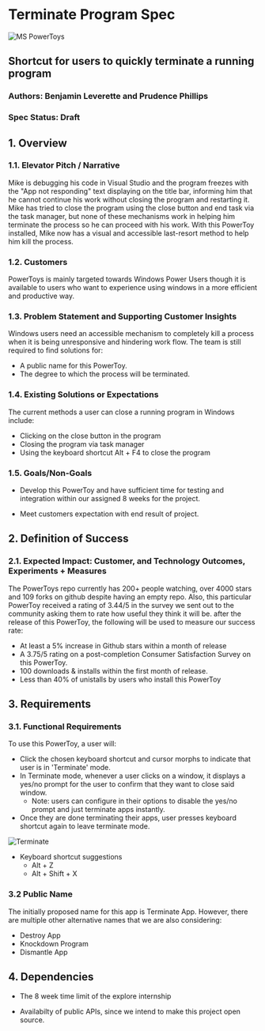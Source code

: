 # **Terminate Program Spec**

![MS PowerToys](https://hothardware.com/ContentImages/NewsItem/48038/content/Microsoft_PowerToys.jpg "PowerToys")
## Shortcut for users to quickly terminate a running program
### Authors: Benjamin Leverette and Prudence Phillips
### Spec Status: Draft
## 1. Overview

### 1.1. Elevator Pitch / Narrative

Mike is debugging his code in Visual Studio and the program freezes with the "App not responding" text displaying on the title bar, informing him that he cannot continue his work without closing the program and restarting it. Mike has tried to close the program using the close button and end task via the task manager, but none of these mechanisms work in helping him terminate the process so he can proceed with his work. With this PowerToy installed, Mike now has a visual and accessible last-resort method to help him kill the process.

### 1.2. Customers

PowerToys is mainly targeted towards Windows Power Users though it is available to users who want to experience using windows in a more efficient and productive way.
 
  
### 1.3. Problem Statement and Supporting Customer Insights

Windows users need an accessible mechanism to completely kill a process when it is being unresponsive and hindering work flow. The team is still required to find solutions for:

- A public name for this PowerToy.
- The degree to which the process will be terminated.

### 1.4. Existing Solutions or Expectations

The current methods a user can close a running program in Windows include:
- Clicking on the close button in the program
- Closing the program via task manager
- Using the keyboard shortcut Alt + F4 to close the program

### 1.5. Goals/Non-Goals

- Develop this PowerToy and have sufficient time for testing and integration within our assigned 8 weeks for the project. 

- Meet customers expectation with end result of project.

## 2. Definition of Success

### 2.1. Expected Impact: Customer, and Technology Outcomes, Experiments + Measures

The PowerToys repo currently has 200+ people watching, over 4000 stars and 109 forks on github despite having an empty repo. Also, this particular PowerToy received a rating of 3.44/5 in the survey we sent out to the community asking them to rate how useful they think it will be. after the release of this PowerToy, the following will be used to measure our success rate: 

- At least a 5% increase in Github stars within a month of release
- A 3.75/5 rating on a post-completion Consumer Satisfaction Survey on this PowerToy.
- 100 downloads & installs within the first month of release.
- Less than 40% of unistalls by users who install this PowerToy

## 3. Requirements

### 3.1.	Functional Requirements

To use this PowerToy, a user will:

- Click the chosen keyboard shortcut and cursor morphs to indicate that user is in 'Terminate' mode.
- In Terminate mode, whenever a user clicks on a window, it displays a yes/no prompt for the user to confirm that they want to close said window.
    - Note: users can configure in their options to disable the yes/no prompt and just terminate apps instantly.
- Once they are done terminating their apps, user presses keyboard shortcut again to leave terminate mode.

![Terminate](https://raw.github.com/indierawk2k2/PowerToys-1/images/PT%20Images/Terminate%20Blurred.png "Terminate")

- Keyboard shortcut suggestions
    - Alt + Z
    - Alt + Shift + X 

### 3.2 Public Name

The initially proposed name for this app is Terminate App. However, there are multiple other alternative names that we are also considering:

 - Destroy App
 - Knockdown Program
 - Dismantle App

## 4. Dependencies
- The 8 week time limit of the explore internship

- Availabilty of public APIs, since we intend to make this project open source.